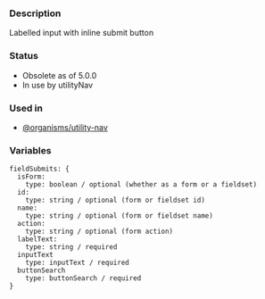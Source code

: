 ### Description
Labelled input with inline submit button

### Status
* Obsolete as of 5.0.0
* In use by utilityNav

### Used in
- [@organisms/utility-nav](/?p=organisms-utility-nav)


### Variables
~~~
fieldSubmits: {
  isForm: 
    type: boolean / optional (whether as a form or a fieldset)
  id: 
    type: string / optional (form or fieldset id)
  name: 
    type: string / optional (form or fieldset name)
  action: 
    type: string / optional (form action)
  labelText: 
    type: string / required
  inputText
    type: inputText / required
  buttonSearch
    type: buttonSearch / required
}
~~~